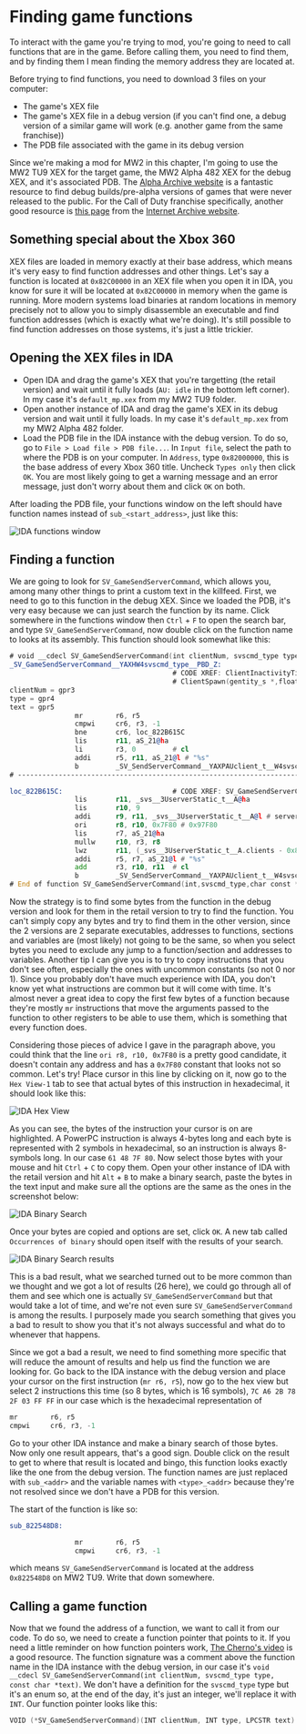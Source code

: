 # Finding game functions
To interact with the game you're trying to mod, you're going to need to call functions that are in the game. Before calling them, you need to find them, and by finding them I mean finding the memory address they are located at.

Before trying to find functions, you need to download 3 files on your computer:

- The game's XEX file
- The game's XEX file in a debug version (if you can't find one, a debug version of a similar game will work (e.g. another game from the same franchise))
- The PDB file associated with the game in its debug version

Since we're making a mod for MW2 in this chapter, I'm going to use the MW2 TU9 XEX for the target game, the MW2 Alpha 482 XEX for the debug XEX, and it's associated PDB. The [Alpha Archive website](http://alphaarchive.net/) is a fantastic resource to find debug builds/pre-alpha versions of games that were never released to the public. For the Call of Duty franchise specifically, another good resource is [this page](https://archive.org/download/ProtoWarehouseCoD) from the [Internet Archive website](https://archive.org/).

## Something special about the Xbox 360
XEX files are loaded in memory exactly at their base address, which means it's very easy to find function addresses and other things. Let's say a function is located at `0x82C00000` in an XEX file when you open it in IDA, you know for sure it will be located at `0x82C00000` in memory when the game is running. More modern systems load binaries at random locations in memory precisely not to allow you to simply disassemble an executable and find function addresses (which is exactly what we're doing). It's still possible to find function addresses on those systems, it's just a little trickier.

## Opening the XEX files in IDA

- Open IDA and drag the game's XEX that you're targetting (the retail version) and wait until it fully loads (`AU: idle` in the bottom left corner). In my case it's `default_mp.xex` from my MW2 TU9 folder.
- Open another instance of IDA and drag the game's XEX in its debug version and wait until it fully loads. In my case it's `default_mp.xex` from my MW2 Alpha 482 folder.
- Load the PDB file in the IDA instance with the debug version. To do so, go to `File > Load file > PDB file...`. In `Input file`, select the path to where the PDB is on your computer. In `Address`, type `0x82000000`, this is the base address of every Xbox 360 title. Uncheck `Types only` then click `OK`. You are most likely going to get a warning message and an error message, just don't worry about them and click `OK` on both.

After loading the PDB file, your functions window on the left should have function names instead of `sub_<start_address>`, just like this:

<img src="./Images/ida-functions-window.png" alt="IDA functions window">

## Finding a function
We are going to look for `SV_GameSendServerCommand`, which allows you, among many other things to print a custom text in the killfeed.
First, we need to go to this function in the debug XEX. Since we loaded the PDB, it's very easy because we can just search the function by its name. Click somewhere in the functions window then `Ctrl` + `F` to open the search bar, and type `SV_GameSendServerCommand`, now double click on the function name to looks at its assembly. This function should look somewhat like this:

```asm
# void __cdecl SV_GameSendServerCommand(int clientNum, svscmd_type type, const char *text)
_SV_GameSendServerCommand__YAXHW4svscmd_type__PBD_Z:
                                        # CODE XREF: ClientInactivityTimer(gclient_s *)+10C↑p
                                        # ClientSpawn(gentity_s *,float const * const,float const * const)+2B0↑p ...
clientNum = gpr3
type = gpr4
text = gpr5
                mr        r6, r5
                cmpwi     cr6, r3, -1
                bne       cr6, loc_822B615C
                lis       r11, aS_21@ha
                li        r3, 0         # cl
                addi      r5, r11, aS_21@l # "%s"
                b         _SV_SendServerCommand__YAXPAUclient_t__W4svscmd_type__PBDZZ # SV_SendServerCommand(client_t *,svscmd_type,char const *,...)
# ---------------------------------------------------------------------------

loc_822B615C:                           # CODE XREF: SV_GameSendServerCommand(int,svscmd_type,char const *)+8↑j
                lis       r11, _svs__3UserverStatic_t__A@ha
                lis       r10, 9
                addi      r9, r11, _svs__3UserverStatic_t__A@l # serverStatic_t svs
                ori       r8, r10, 0x7F80 # 0x97F80
                lis       r7, aS_21@ha
                mullw     r10, r3, r8
                lwz       r11, (_svs__3UserverStatic_t__A.clients - 0x83574580)(r9) # serverStatic_t svs
                addi      r5, r7, aS_21@l # "%s"
                add       r3, r10, r11  # cl
                b         _SV_SendServerCommand__YAXPAUclient_t__W4svscmd_type__PBDZZ # SV_SendServerCommand(client_t *,svscmd_type,char const *,...)
# End of function SV_GameSendServerCommand(int,svscmd_type,char const *)
```

Now the strategy is to find some bytes from the function in the debug version and look for them in the retail version to try to find the function. You can't simply copy any bytes and try to find them in the other version, since the 2 versions are 2 separate executables, addresses to functions, sections and variables are (most likely) not going to be the same, so when you select bytes you need to exclude any jump to a function/section and addresses to variables. Another tip I can give you is to try to copy instructions that you don't see often, especially the ones with uncommon constants (so not 0 nor 1). Since you probably don't have much experience with IDA, you don't know yet what instructions are common but it will come with time. It's almost never a great idea to copy the first few bytes of a function because they're mostly `mr` instructions that move the arguments passed to the function to other registers to be able to use them, which is something that every function does.

Considering those pieces of advice I gave in the paragraph above, you could think that the line `ori r8, r10, 0x7F80` is a pretty good candidate, it doesn't contain any address and has a `0x7F80` constant that looks not so common. Let's try! Place cursor in this line by clicking on it, now go to the `Hex View-1` tab to see that actual bytes of this instruction in hexadecimal, it should look like this:

<img src="./Images/ida-hex-view.png" alt="IDA Hex View">

As you can see, the bytes of the instruction your cursor is on are highlighted. A PowerPC instruction is always 4-bytes long and each byte is represented with 2 symbols in hexadecimal, so an instruction is always 8-symbols long. In our case `61 48 7F 80`. Now select those bytes with your mouse and hit `Ctrl` + `C` to copy them. Open your other instance of IDA with the retail version and hit `Alt` + `B` to make a binary search, paste the bytes in the text input and make sure all the options are the same as the ones in the screenshot below:

<img src="./Images/ida-binary-search.png" alt="IDA Binary Search">

Once your bytes are copied and options are set, click `OK`. A new tab called `Occurrences of binary` should open itself with the results of your search.

<img src="./Images/ida-binary-search-results.png" alt="IDA Binary Search results">

This is a bad result, what we searched turned out to be more common than we thought and we got a lot of results (26 here), we could go through all of them and see which one is actually `SV_GameSendServerCommand` but that would take a lot of time, and we're not even sure `SV_GameSendServerCommand` is among the results. I purposely made you search something that gives you a bad to result to show you that it's not always successful and what do to whenever that happens.

Since we got a bad a result, we need to find something more specific that will reduce the amount of results and help us find the function we are looking for.
Go back to the IDA instance with the debug version and place your cursor on the first instruction (`mr r6, r5`), now go to the hex view but select 2 instructions this time (so 8 bytes, which is 16 symbols), `7C A6 2B 78 2F 03 FF FF` in our case which is the hexadecimal representation of
```asm
mr        r6, r5
cmpwi     cr6, r3, -1
```
Go to your other IDA instance and make a binary search of those bytes. Now only one result appears, that's a good sign. Double click on the result to get to where that result is located and bingo, this function looks exactly like the one from the debug version. The function names are just replaced with `sub_<addr>` and the variable names with `<type>_<addr>` because they're not resolved since we don't have a PDB for this version.

The start of the function is like so:
```asm
sub_822548D8:

                mr        r6, r5
                cmpwi     cr6, r3, -1
```
which means `SV_GameSendServerCommand` is located at the address `0x822548D8` on MW2 TU9. Write that down somewhere.

## Calling a game function
Now that we found the address of a function, we want to call it from our code. To do so, we need to create a function pointer that points to it. If you need a little reminder on how function pointers work, [The Cherno's video](https://www.youtube.com/watch?v=p4sDgQ-jao4) is a good resource. The function signature was a comment above the function name in the IDA instance with the debug version, in our case it's `void __cdecl SV_GameSendServerCommand(int clientNum, svscmd_type type, const char *text)`. We don't have a definition for the `svscmd_type` type but it's an enum so, at the end of the day, it's just an integer, we'll replace it with `INT`.
Our function pointer looks like this:
```C++
VOID (*SV_GameSendServerCommand)(INT clientNum, INT type, LPCSTR text) = (VOID(*)(INT, INT, LPCSTR))0x822548D8;
```
